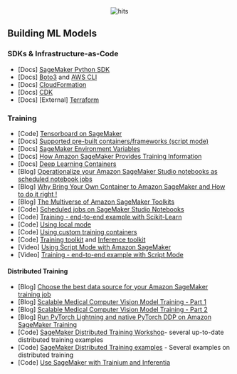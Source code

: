 <div align="center">
  <img src="https://hits.seeyoufarm.com/api/count/incr/badge.svg?url=https%3A%2F%2Fgithub.com%2Faws-samples%2Fawesome-sagemaker%2Fblob%2Fmain%2Fbuilding_ml_models.md&count_bg=%23198ED5&title_bg=%23555555&icon=&icon_color=%23E7E7E7&title=hits&edge_flat=false" alt="hits">
</div>

## Building ML Models

### SDKs & Infrastructure-as-Code
- [Docs] [SageMaker Python SDK](https://sagemaker.readthedocs.io/en/stable/)
- [Docs] [Boto3](https://boto3.amazonaws.com/v1/documentation/api/latest/reference/services/sagemaker.html) and [AWS CLI](https://awscli.amazonaws.com/v2/documentation/api/latest/reference/sagemaker/index.html)
- [Docs] [CloudFormation](https://docs.aws.amazon.com/AWSCloudFormation/latest/UserGuide/AWS_SageMaker.html)
- [Docs] [CDK](https://docs.aws.amazon.com/cdk/api/v2/python/aws_cdk.aws_sagemaker.html)
- [Docs] [External] [Terraform](https://registry.terraform.io/providers/hashicorp/aws/latest/docs/resources/sagemaker_domain)


### Training
- [Code] [Tensorboard on SageMaker](https://github.com/aws/amazon-sagemaker-examples/tree/main/training/distributed_training)
- [Docs] [Supported pre-built containers/frameworks (script mode)](https://sagemaker.readthedocs.io/en/stable/frameworks/index.html)
- [Docs] [SageMaker Environment Variables](https://github.com/aws/sagemaker-training-toolkit/blob/master/ENVIRONMENT_VARIABLES.md)
- [Docs] [How Amazon SageMaker Provides Training Information](https://docs.aws.amazon.com/sagemaker/latest/dg/your-algorithms-training-algo-running-container.html)
- [Docs] [Deep Learning Containers](https://github.com/aws/deep-learning-containers/blob/master/available_images.md)
- [Blog] [Operationalize your Amazon SageMaker Studio notebooks as scheduled notebook jobs](https://aws.amazon.com/blogs/machine-learning/operationalize-your-amazon-sagemaker-studio-notebooks-as-scheduled-notebook-jobs/)
- [Blog] [Why Bring Your Own Container to Amazon SageMaker and How to do it right !](https://medium.com/@pandey.vikesh/why-bring-your-own-container-to-amazon-sagemaker-and-how-to-do-it-right-bc158fe41ed1)
- [Blog] [The Multiverse of Amazon SageMaker Toolkits](https://medium.com/@pandey.vikesh/the-multiverse-of-amazon-sagemaker-toolkits-7560c2b0f0b6)
- [Code] [Scheduled jobs on SageMaker Studio Notebooks](https://github.com/aws/amazon-sagemaker-examples/blob/main/sagemaker-notebook-jobs/studio-scheduling/scheduled-example.ipynb)
- [Code] [Training - end-to-end example with Scikit-Learn](https://github.com/aws/amazon-sagemaker-examples/blob/main/sagemaker-python-sdk/scikit_learn_randomforest/Sklearn_on_SageMaker_end2end.ipynb)
- [Code] [Using local mode](https://github.com/aws-samples/amazon-sagemaker-local-mode)
- [Code] [Using custom training containers](https://github.com/aws/amazon-sagemaker-examples/tree/main/advanced_functionality/custom-training-containers)
- [Code] [Training toolkit](https://github.com/aws/sagemaker-training-toolkit) and [Inference toolkit](https://github.com/aws/sagemaker-inference-toolkit)
- [Video] [Using Script Mode with Amazon SageMaker](https://www.youtube.com/watch?v=x94hpOmKtXM)
- [Video] [Training - end-to-end example with Script Mode](https://www.youtube.com/watch?v=x94hpOmKtXM)

#### Distributed Training 
- [Blog] [Choose the best data source for your Amazon SageMaker training job](https://aws.amazon.com/blogs/machine-learning/choose-the-best-data-source-for-your-amazon-sagemaker-training-job/)
- [Blog] [Scalable Medical Computer Vision Model Training - Part 1](https://aws.amazon.com/blogs/industries/scalable-medical-computer-vision-model-training-with-amazon-sagemaker-part-1/)
- [Blog] [Scalable Medical Computer Vision Model Training - Part 2](https://aws.amazon.com/blogs/industries/scalable-medical-computer-vision-model-training-with-amazon-sagemaker-part-2)
- [Blog] [Run PyTorch Lightning and native PyTorch DDP on Amazon SageMaker Training](https://aws.amazon.com/blogs/machine-learning/run-pytorch-lightning-and-native-pytorch-ddp-on-amazon-sagemaker-training-featuring-amazon-search/)
- [Code] [SageMaker Distributed Training Workshop](https://github.com/aws-samples/sagemaker-distributed-training-workshop/tree/main)- several up-to-date distributed training examples
- [Code] [SageMaker Distributed Training examples](https://github.com/aws/amazon-sagemaker-examples/tree/main/training/distributed_training) - Several examples on distributed training
- [Code] [Use SageMaker with Trainium and Inferentia](https://github.com/aws-samples/sagemaker-trainium-inferentia)

